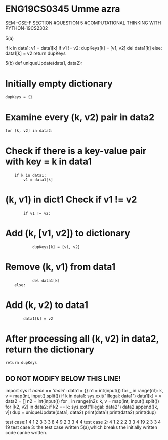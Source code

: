 # ENG19CS0345 Umme azra
 SEM -CSE-F SECTION
#QUESTION 5 
#COMPUTATIONAL THINKING WITH PYTHON-19CS2302

5(a)

if k in data1:
            v1 = data1[k]
        if v1 != v2:
            dupKeys[k] = [v1, v2]
            del data1[k]
        else:
            data1[k] = v2
    return dupKeys

5(b)
def uniqueUpdate(data1, data2):
# Initially empty dictionary
    dupKeys = {}
# Examine every (k, v2) pair in data2
    for [k, v2] in data2:
# Check if there is a key-value pair with key = k in data1
        if k in data1:
            v1 = data1[k]
# (k, v1) in dict1 Check if v1 != v2
            if v1 != v2:
# Add (k, [v1, v2]) to dictionary
                dupKeys[k] = [v1, v2]
# Remove (k, v1) from data1
                del data1[k]
        else:
# Add (k, v2) to data1
            data1[k] = v2
# After processing all (k, v2) in data2, return the dictionary
    return dupKeys


## DO NOT MODIFY BELOW THIS LINE! ##


import sys
if _name_ == '_main_':
    data1 = {}
n1 = int(input())
for _ in range(n1):
    k, v = map(int, input().split())
if k in data1:
    sys.exit("Illegal: data1")
data1[k] = v
data2 = []
n2 = int(input())
for _ in range(n2):
    k, v = map(int, input().split())
for [k2, v2] in data2:
    if k2 == k:
        sys.exit("Illegal: data2")
data2.append([k, v])
dup = uniqueUpdate(data1, data2)
print(data1)
print(data2)
print(dup)

test case:1
4
1 2
3 3
3 8
4 9
2
3 3
4 4
test case 2:
4
1 2
2 2
3 3
4  19
2
3 3
4 19
test case 3:
the test case written 5(a),which breaks the initially written code canbe written.
